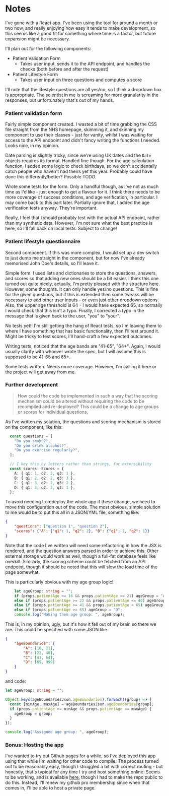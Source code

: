 # Notes

I've gone with a React app. I've been using the tool for around a month or two now, and really enjoying how easy it tends to make development, so this seems like a good fit for something where time is a factor, but future expansion might be necessary.

I'll plan out for the following components:
- Patient Validation Form
  - Takes user input, sends it to the API endpoint, and handles the checks (both before and after the request)
- Patient Lifestyle Form
  - Takes user input on three questions and computes a score

I'll note that the lifestyle questions are all yes/no, so I think a dropdown box is appropriate. The scientist in me is screaming for more granularity in the responses, but unfortunately that's out of my hands.


### Patient validation form

Fairly simple component created. I wasted a bit of time grabbing the CSS file straight from the NHS homepage, skimming it, and skinning my component to use their classes - just for vanity, whilst I was waiting for access to the API endpoint and didn't fancy writing the functions I needed. Looks nice, in my opinion.

Date parsing is slightly tricky, since we're using UK dates and the `Date` objects requires its format. Handled fine though. For the age calculation function, I added some logic to check birthdays, so we don't accidentally catch people who haven't had theirs yet this year. Probably could have done this differently/better? Possible TODO.

Wrote some tests for the form. Only a handful though, as I've not as much time as I'd like - just enough to get a flavour for it. I think there needs to be more coverage of success conditions, and age verification, in particular. I may come back to this part later.
Partially ignore that, I added the age verification tests anyway. They're important.

Really, I feel that I should probably test with the actual API endpoint, rather than my synthetic data. However, I'm not sure what the best practice is here, so I'll fall back on local tests. Subject to change!

### Patient lifestyle questionnaire

Second component. If this was more complex, I would set up a dev switch to just dump me straight in the component, but for now I've already memorised John Doe's details, so I'll leave it. 

Simple form. I used lists and dictionaries to store the questions, answers, and scores so that adding new ones should be a bit easier. I think this one turned out quite nicely, actually, I'm pretty pleased with the structure here. However, some thoughts. It can only handle yes/no questions. This is fine for the given questions, but if this is extended then some tweaks will be necessary to add other user inputs - or even just other dropdown options. Also, the upper age threshold is 64 - I would have expected 65, so normally I would check that this isn't a typo. Finally, I corrected a typo in the message that is given back to the user, "you" to "your".

No tests yet!! I'm still getting the hang of React tests, so I'm leaving them to where I have something that has basic functionality, then I'll test around it. Might be tricky to test scores, I'll hand-craft a few expected outcomes.

Writing tests, noticed that the age bands are "41-65", "64+". Again, I would usually clarify with whoever wrote the spec, but I will assume this is supposed to be 41-65 and 65+.

Some tests written. Needs more coverage. However, I'm calling it here or the project will get away from me.


### Further development

> How could the code be implemented in such a way that the scoring mechanism could be altered without requiring the code to be recompiled and re-deployed? This could be a change to age groups or scores for individual questions.

As I've written my solution, the questions and scoring mechanism is stored on the component, like this:
```typescript
  const questions = [
    "Do you smoke?",
    "Do you drink alcohol?",
    "Do you exercise regularly?",
  ];

  // I key this by letters rather than strings, for extensibility
  const scores: Scores = {
    A: { q1: 1, q2: 2, q3: 1 },
    B: { q1: 2, q2: 2, q3: 3 },
    C: { q1: 3, q2: 2, q3: 2 },
    D: { q1: 3, q2: 3, q3: 1 },
  };
```

To avoid needing to redeploy the whole app if these change, we need to move this configuration out of the code. The most obvious, simple solution to me would be to put this all in a JSON/YML file, something like:
```json
{
    "questions": ["question 1", "question 2"],
    "scores": {"A": {"q1": 1, "q2": 2}, "B": {"q1": 2, "q2": 1}}
}
```
Note that the code I've written will need some refactoring in how the JSX is rendered, and the question answers parsed in order to achieve this. Other external storage would work as well, though a full-fat database feels like overkill. Similarly, the scoring scheme could be fetched from an API endpoint, though it should be noted that this will slow the load time of the page somewhat.

This is particularly obvious with my age group logic!
```TypeScript
    let ageGroup: string = "";
    if (props.patientAge >= 16 && props.patientAge <= 21) ageGroup = "A";
    else if (props.patientAge >= 22 && props.patientAge <= 40) ageGroup = "B";
    else if (props.patientAge >= 41 && props.patientAge < 65) ageGroup = "C";
    else if (props.patientAge >= 65) ageGroup = "D";
    console.log("Making them age group: ", ageGroup);
```
This is, in my opinion, ugly, but it's how it fell out of my brain so there we are. This could be specified with some JSON like
```json
{
    "ageBoundaries": {
        "A": [16, 21],
        "B": [22, 40],
        "C": [41, 64],
        "D": [65, 999]
    }
}
```
and code:
```typescript
let ageGroup: string = "";

Object.keys(ageBoundariesJson.ageBoundaries).forEach((group) => {
  const [minAge, maxAge] = ageBoundariesJson.ageBoundaries[group];
  if (props.patientAge >= minAge && props.patientAge <= maxAge) {
    ageGroup = group;
  }
});

console.log("Assigned age group: ", ageGroup);
```


### Bonus: Hosting the app

I've wanted to try out Github pages for a while, so I've deployed this app using that while I'm waiting for other code to compile. The process turned out to be reasonably easy, though I struggled a bit with correct routing - but honestly, that's typical for any time I try and host something online. Seems to be working, and is available [here](https://wildjames.github.io/T2-lifestyle-checker/), though I had to make the repo public to do this. Instead, I'll renew my github pro membership since when that comes in, I'll be able to host a private page.

